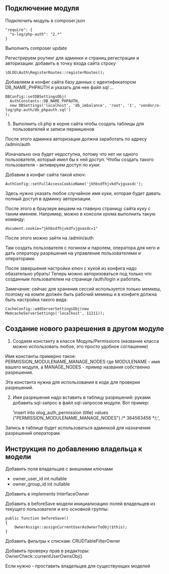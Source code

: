 ## Подключение модуля

Подключить модуль в composer.json

    "require": {
      "o-log/php-auth": "2.*"
    }

Выполнить composer update

Регистрируем роутинг для админки и страниц регистрации и авторизации: добавить в точку входа сайта строку

    \OLOG\Auth\RegisterRoutes::registerRoutes();

Добавляем в конфиг сайта базу данных с идентификатором DB_NAME_PHPAUTH и указать для нее файл sql ...

    DBConfig::setDBSettingsObj(
      AuthConstants::DB_NAME_PHPAUTH,
      new DBSettings('localhost', 'db_imbalance', 'root', '1', 'vendor/o-log/php-auth/db_phpauth.sql')
    );

5. Выполнить cli.php в корне сайта чтобы создать таблицы для пользователей и записи пермишенов

После этого админка авторизации должна заработать по адресу /admin/auth

Изначально она будет недоступна, потому что нет ни одного пользователя, который имел бы к ней доступ. Чтобы создать такого пользователя - активируем доступ по куки:

Добавим в конфиг сайта такой ключ:

    AuthConfig::setFullAccessCookieName('jkhbsdfhjvkdfvjgvasdc');

Здесь нужно указать любое случайное имя куки, которая будет давать полный доступ в админку авторизации.

После этого в браузере вешаем на главную страницу сайта куку с таким именем. Например, можно в консоли хрома выполнить такую команду:

    document.cookie="jkhbsdfhjvkdfvjgvasdc=1"

После этого можно зайти на /admin/auth

Там создать пользователя с логином и паролем, оператора для него и дать оператору разрешения на управление пользователями и операторами.

После завершения настройки ключ с кукой из конфига надо обазательно убрать! Теперь можно авторизоваться под только что созданным пользователем на странице /auth/login и работать.

Замечание: сейчас для хранения сессий используется только мемкеш, поэтому на компе должен быть рабочий мемкеш и в конфиге должна быть настройка такого вида:

    CacheConfig::addServerSettingsObj(new MemcacheServerSettings('localhost', 11211));

## Создание нового разрешения в другом модуле

1. Создаем константу в классе Модуль/Permissions (название класса можно использовать любое, это просто удобное соглашение)

Имя константы примерно такое: PERMISSION_MODULENAME_MANAGE_NODES где MODULENAME - имя вашего модуля, а MANAGE_NODES - пример названия собственно разрешения.

Эта константа нужна для использования в коде для проверки разрешений.

2. Имя разрешения надо вставить в таблицу разрешений: руками добавить sql-запрос в файл sql-запросов модуля. Вот пример:

    'insert into olog_auth_permission (title) values ("PERMISSION_MODULENAME_MANAGE_NODES") /* 364563456 */;',

Запись в таблице будет использоваться админкой для назначения разрешений операторам.

## Инструкция по добавлению владельца к модели

Добавить поля владельцев с внешними ключами
- owner_user_id int nullable
- owner_group_id int nullable

Добавить в implements InterfaceOwner

Добавить в beforeSave модели инициализацию полей владельцев из текущего пользователя и его основной группы:

    public function beforeSave()
    {
        OwnerAssign::assignCurrentUserAsOwnerToObj($this);
    }


Добавить фильтры к спискам: CRUDTableFilterOwner

Добавить проверку прав в редакторы: OwnerCheck::currentUserOwnsObj()

Если нужно - проставить владельцев для существующих моделей
